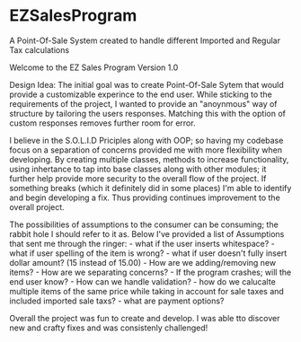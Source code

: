 # EZSalesProgram
A Point-Of-Sale System created to handle different Imported and Regular Tax calculations


Welcome to the EZ Sales Program Version 1.0

Design Idea: The initial goal was to create Point-Of-Sale Sytem that would provide a customizable experince to the end user. While sticking to the requirements of the project, I wanted to provide an "anoynmous" way of structure by tailoring the users responses. Matching this with the option of custom responses removes further room for error.

I believe in the S.O.L.I.D Priciples along with OOP; so having my codebase focus on a separation of concerns provided me with more flexibility when developing. By creating multiple classes, methods to increase functionality, using inhertance to tap into base classes along with other modules; it further help provide more security to the overall flow of the project. If something breaks (which it definitely did in some places) I'm able to identify and begin developing a fix. Thus providing continues improvement to the overall project.
  
The possibilities of assumptions to the consumer can be consuming; the rabbit hole I should refer to it as. Below I've provided a list of Assumptions that sent me through the ringer:
	- what if the user inserts whitespace?
	- what if user spelling of the item is wrong?
	- what if user doesn't fully insert dollar amount? (15 instead of 15.00)
	- How are we adding/removing new items?
	- How are we separating concerns?
	- If the program crashes; will the end user know?
	- How can we handle validation?
	- how do we calucalte multiple items of the same price while taking in account for sale taxes and included imported sale taxs?
  	- what are payment options?

Overall the project was fun to create and develop. I was able tto discover new and crafty fixes and was consistenly challenged!

